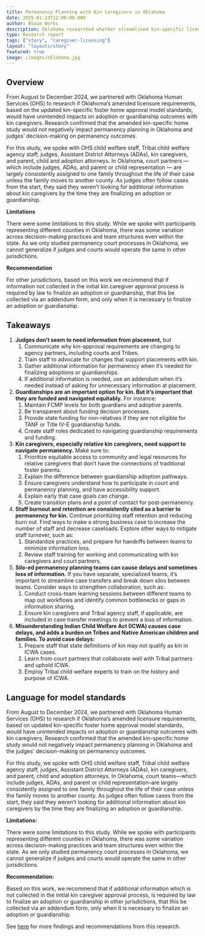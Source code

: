 ```yaml
---
title: Permanency Planning with Kin Caregivers in Oklahoma
date: 2025-01-23T12:00:00.000
author: Bloom Works
description: Oklahoma researched whether streamlined kin-specific licensing requirements would affect permanency outcomes and found no negative impacts.
type: Research report
tags: ["story", "caregiver-licensing"]
layout: "layouts/story"
featured: true
image: /images/oklahoma.jpg
---
```



## **Overview**

From August to December 2024, we partnered with Oklahoma Human Services (OHS) to research if Oklahoma’s amended licensure requirements, based on the updated kin-specific foster home approval model standards, would have unintended impacts on adoption or guardianship outcomes with kin caregivers. Research confirmed that the amended kin-specific home study would not negatively impact permanency planning in Oklahoma and judges’ decision-making on permanency outcomes. 

For this study, we spoke with OHS child welfare staff, Tribal child welfare agency staff, judges, Assistant District Attorneys (ADAs), kin caregivers, and parent, child and adoption attorneys. In Oklahoma, court partners — which include judges, ADAs, and parent or child representation — are largely consistently assigned to one family throughout the life of their case unless the family moves to another county. As judges often follow cases from the start, they said they weren’t looking for additional information about kin caregivers by the time they are finalizing an adoption or guardianship. 

**Limitations**

There were some limitations to this study. While we spoke with participants representing different counties in Oklahoma, there was some variation across decision-making practices and team structures even within the state. As we only studied permanency court processes in Oklahoma, we cannot generalize if judges and courts would operate the same in other jurisdictions. 

**Recommendation**

For other jurisdictions, based on this work we recommend that if information not collected in the initial kin caregiver approval process is required by law to finalize an adoption or guardianship, that this be collected via an addendum form, and only when it is necessary to finalize an adoption or guardianship. 

## **Takeaways**

1. **Judges don’t seem to need information from placement,** but   
   1. Communicate why kin-approval requirements are changing to agency partners, including courts  and Tribes.  
   2. Train staff to advocate for changes that support placements with kin.  
   3. Gather additional information for permanency when it’s needed for finalizing adoptions or guardianships.  
   4. If additional information is needed, use an addendum when it’s needed instead of asking for unnecessary information at placement.   
2. **Guardianships are an important option for kin. But it’s important that they are funded and navigated equitably.** For instance:  
   1. Maintain FCMP levels for both guardians and adoptive parents.   
   2. Be transparent about funding decision processes.  
   3. Provide state funding for non-relatives if they are not eligible for TANF or Title IV-E guardianship funds.  
   4. Create staff roles dedicated to navigating guardianship requirements and funding.  
3. **Kin caregivers, especially relative kin caregivers, need support to navigate permanency.** Make sure to:  
   1. Prioritize equitable access to community and legal resources for relative caregivers that don’t have the connections of traditional foster parents.  
   2. Explain the difference between guardianship adoption pathways.  
   3. Ensure caregivers understand how to participate in court and permanency planning, and have accessibility support.  
   4. Explain early that case goals can change.  
   5. Create transition plans and a point of contact for  post-permanency.   
4. **Staff burnout and retention are consistently cited as a barrier to permanency for kin.** Continue prioritizing staff retention and reducing burn out. Find ways to make a strong business case to increase the number of staff and decrease caseloads. Explore other ways to mitigate staff turnover, such as:   
   1. Standardize practices, and prepare for handoffs between teams to minimize information loss.  
   2. Review staff training for working and communicating with kin caregivers and court partners.  
5. **Silo-ed permanency planning teams can cause delays and sometimes loss of information.** If you have separate, specialized teams, it’s important to streamline case transfers and break down silos between teams. Consider ways to strengthen collaboration, such as:  
   1. Conduct cross-team learning sessions between different teams to map out workflows and identify common bottlenecks or gaps in information sharing.  
   2. Ensure kin caregivers and Tribal agency staff, if applicable, are included in case transfer meetings to prevent a loss of information.  
6. **Misunderstanding Indian Child Welfare Act (ICWA) causes case delays, and adds a burden on Tribes and Native American children and families. To avoid case delays:**   
   1. Prepare staff that state definitions of kin may not qualify as kin in ICWA cases.  
   2. Learn from court partners that collaborate well with Tribal partners and uphold ICWA.  
   3. Employ Tribal child welfare experts to train on the history and purpose of ICWA.

## **Language for model standards**

From August to December 2024, we partnered with Oklahoma Human Services (OHS) to research if Oklahoma’s amended licensure requirements, based on  updated kin-specific foster home approval model standards, would have unintended impacts on adoption or guardianship outcomes with kin caregivers. Research confirmed that the amended kin-specific home study would not negatively impact permanency planning in Oklahoma  and the judges’ decision-making on permanency outcomes. 

For this study, we spoke with OHS child welfare staff, Tribal child welfare agency staff, judges, Assistant District Attorneys (ADAs), kin caregivers, and parent, child and adoption attorneys. In Oklahoma, court teams—which include judges, ADAs, and parent or child representation–are largely consistently assigned to one family throughout the life of their case unless the family moves to another county. As judges often follow cases from the start, they said they weren’t looking for additional information about kin caregivers by the time they are finalizing an adoption or guardianship. 

**Limitations:** 

There were some limitations to this study. While we spoke with participants representing different counties in Oklahoma, there was some variation across decision-making practices and team structures even within the state. As we only studied permanency court processes in Oklahoma, we cannot generalize if judges and courts would operate the same in other jurisdictions. 

**Recommendation:**

Based on this work, we recommend that if additional information which is not collected in the initial kin caregiver approval process, is required by law to finalize an adoption or guardianship in other jurisdictions, that this be collected via an addendum form, only when it is necessary to finalize an adoption or guardianship. 

See [here](https://www.childwelfareplaybook.com/blog/permanency-planning-oklahoma/) for more findings and recommendations from this research.